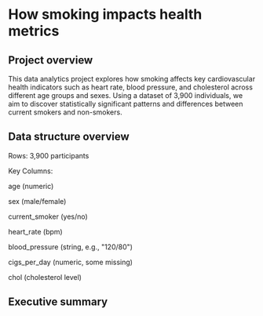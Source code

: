 # How smoking impacts health metrics

## Project overview
This data analytics project explores how smoking affects key cardiovascular health indicators such as heart rate, blood pressure, and cholesterol across different age groups and sexes. Using a dataset of 3,900 individuals, we aim to discover statistically significant patterns and differences between current smokers and non-smokers.

##  Data structure overview
Rows: 3,900 participants

Key Columns:

age (numeric)

sex (male/female)

current_smoker (yes/no)

heart_rate (bpm)

blood_pressure (string, e.g., "120/80")

cigs_per_day (numeric, some missing)

chol (cholesterol level)

## Executive summary
